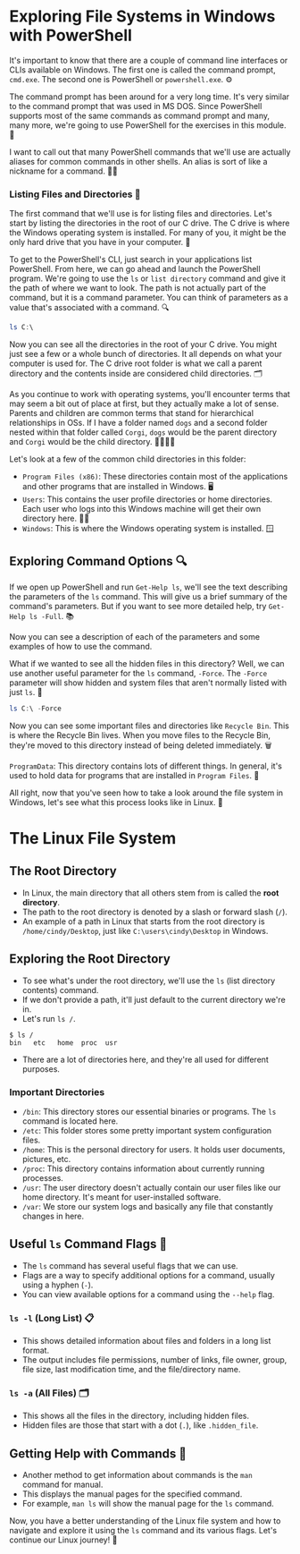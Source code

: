# Exploring File Systems in Windows with PowerShell

It's important to know that there are a couple of command line interfaces or CLIs available on Windows. The first one is called the command prompt, `cmd.exe`. The second one is PowerShell or `powershell.exe`. ⚙️

The command prompt has been around for a very long time. It's very similar to the command prompt that was used in MS DOS. Since PowerShell supports most of the same commands as command prompt and many, many more, we're going to use PowerShell for the exercises in this module. 🤖

I want to call out that many PowerShell commands that we'll use are actually aliases for common commands in other shells. An alias is sort of like a nickname for a command. 🐱‍💻

### Listing Files and Directories 📁

The first command that we'll use is for listing files and directories. Let's start by listing the directories in the root of our C drive. The C drive is where the Windows operating system is installed. For many of you, it might be the only hard drive that you have in your computer. 💾

To get to the PowerShell's CLI, just search in your applications list PowerShell. From here, we can go ahead and launch the PowerShell program. We're going to use the `ls` or `list directory` command and give it the path of where we want to look. The path is not actually part of the command, but it is a command parameter. You can think of parameters as a value that's associated with a command. 🔍

```powershell
ls C:\
```

Now you can see all the directories in the root of your C drive. You might just see a few or a whole bunch of directories. It all depends on what your computer is used for. The C drive root folder is what we call a parent directory and the contents inside are considered child directories. 🗂️

As you continue to work with operating systems, you'll encounter terms that may seem a bit out of place at first, but they actually make a lot of sense. Parents and children are common terms that stand for hierarchical relationships in OSs. If I have a folder named `dogs` and a second folder nested within that folder called `Corgi`, `dogs` would be the parent directory and `Corgi` would be the child directory. 👨‍👩‍👧‍👦

Let's look at a few of the common child directories in this folder:

- `Program Files (x86)`: These directories contain most of the applications and other programs that are installed in Windows. 🖥️
- `Users`: This contains the user profile directories or home directories. Each user who logs into this Windows machine will get their own directory here. 🙎‍♂️
- `Windows`: This is where the Windows operating system is installed. 🪟

## Exploring Command Options 🔍

If we open up PowerShell and run `Get-Help ls`, we'll see the text describing the parameters of the `ls` command. This will give us a brief summary of the command's parameters. But if you want to see more detailed help, try `Get-Help ls -Full`. 📚

Now you can see a description of each of the parameters and some examples of how to use the command.

What if we wanted to see all the hidden files in this directory? Well, we can use another useful parameter for the `ls` command, `-Force`. The `-Force` parameter will show hidden and system files that aren't normally listed with just `ls`. 👀

```powershell
ls C:\ -Force
```

Now you can see some important files and directories like `Recycle Bin`. This is where the Recycle Bin lives. When you move files to the Recycle Bin, they're moved to this directory instead of being deleted immediately. 🗑️

`ProgramData`: This directory contains lots of different things. In general, it's used to hold data for programs that are installed in `Program Files`. 💾

All right, now that you've seen how to take a look around the file system in Windows, let's see what this process looks like in Linux. 🐧

# The Linux File System

## The Root Directory

- In Linux, the main directory that all others stem from is called the **root directory**.
- The path to the root directory is denoted by a slash or forward slash (`/`).
- An example of a path in Linux that starts from the root directory is `/home/cindy/Desktop`, just like `C:\users\cindy\Desktop` in Windows.

## Exploring the Root Directory

- To see what's under the root directory, we'll use the `ls` (list directory contents) command.
- If we don't provide a path, it'll just default to the current directory we're in.
- Let's run `ls /`.

```
$ ls /
bin   etc   home  proc  usr
```

- There are a lot of directories here, and they're all used for different purposes.

### Important Directories

- `/bin`: This directory stores our essential binaries or programs. The `ls` command is located here.
- `/etc`: This folder stores some pretty important system configuration files.
- `/home`: This is the personal directory for users. It holds user documents, pictures, etc.
- `/proc`: This directory contains information about currently running processes.
- `/usr`: The user directory doesn't actually contain our user files like our home directory. It's meant for user-installed software.
- `/var`: We store our system logs and basically any file that constantly changes in here.

## Useful `ls` Command Flags 🚩

- The `ls` command has several useful flags that we can use.
- Flags are a way to specify additional options for a command, usually using a hyphen (`-`).
- You can view available options for a command using the `--help` flag.

### `ls -l` (Long List) 📋
- This shows detailed information about files and folders in a long list format.
- The output includes file permissions, number of links, file owner, group, file size, last modification time, and the file/directory name.

### `ls -a` (All Files) 🗂️
- This shows all the files in the directory, including hidden files.
- Hidden files are those that start with a dot (`.`), like `.hidden_file`.

## Getting Help with Commands 🤖
- Another method to get information about commands is the `man` command for manual.
- This displays the manual pages for the specified command.
- For example, `man ls` will show the manual page for the `ls` command.

Now, you have a better understanding of the Linux file system and how to navigate and explore it using the `ls` command and its various flags. Let's continue our Linux journey! 🐧